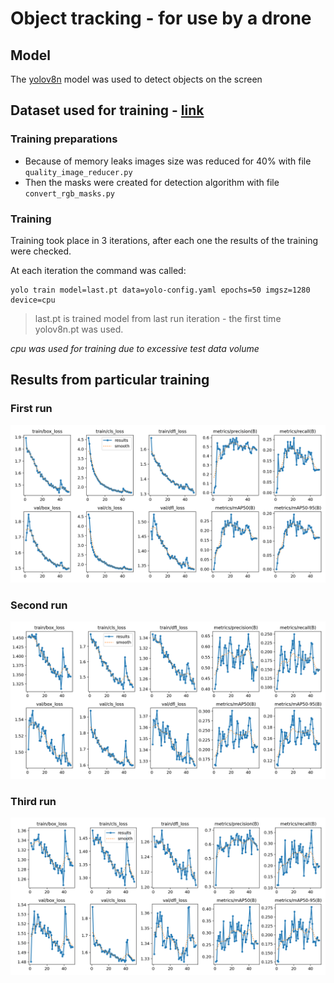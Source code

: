 # Object tracking - for use by a drone

## Model
The [yolov8n](https://github.com/ultralytics/ultralytics) model was used to detect objects on the screen

## Dataset used for training - [link](https://www.kaggle.com/datasets/bulentsiyah/semantic-drone-dataset?resource=download)

### Training preparations
* Because of memory leaks images size was reduced for 40% with file ```quality_image_reducer.py```
* Then the masks were created for detection algorithm with file ```convert_rgb_masks.py```

### Training
Training took place in 3 iterations, after each one the results of the training were checked.

At each iteration the command was called:
```commandline
yolo train model=last.pt data=yolo-config.yaml epochs=50 imgsz=1280 device=cpu
```
>last.pt is trained model from last run iteration - the first time yolov8n.pt was used.

*cpu was used for training due to excessive test data volume*

## Results from particular training
### First run
![](runs/train1/results.png)
### Second run
![](runs/train2/results.png)
### Third run
![](runs/train3/results.png)

